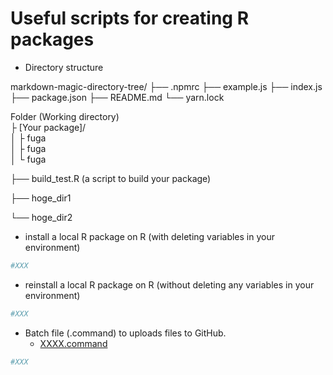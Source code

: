 # Useful scripts for creating R packages

- Directory structure

markdown-magic-directory-tree/
├── .npmrc
├── example.js
├── index.js
├── package.json
├── README.md
└── yarn.lock

Folder (Working directory) <br>
├ [Your package]/ <br>
 │   ├ fuga <br>
 │   ├ fuga <br>
 │   └ fuga <br>

├── build_test.R (a script to build your package)

├── hoge_dir1

└── hoge_dir2

- install a local R package on R (with deleting variables in your environment)

```r
#XXX
```

- reinstall a local R package on R (without deleting any variables in your environment)

```r
#XXX
```

- Batch file (.command) to uploads files to GitHub.
    - [XXXX.command](XXXX)

```sh
#XXX
```

